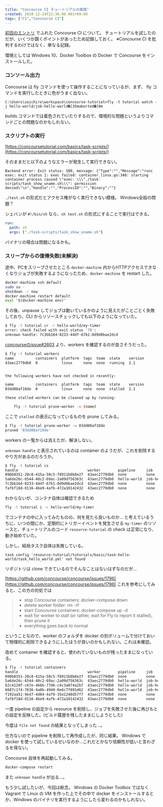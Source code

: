 ```yaml
---
title: "Concourse CI チュートリアルの実践"
created: 2018-12-24T22:36:00.001+09:00
tags: ["CI","Concourse CI"]
---
```

[前回のエントリ](https://ksoichiro.blogspot.com/2018/12/ci.html) でふれた Concourse CI について。
チュートリアルを試したのだが、いくつか躓くポイントがあったため記録しておく。
※Concourse CI を批判するわけではなく、単なる記録。
<!--more-->
環境としては Windows 10、Docker Toolbox の Docker で Concourse をインストールした。

### コンソール出力

Concourse は fly コマンドを使って操作することになっているが、まず、 fly コマンドを実行したときに色がうまく出ない。

```
C:\Users\soichiro\workspace\concourse-tutorial>fly -t tutorial watch -j hello-world/job-hello-world�[35maborted�[0m
```

builds コマンドでは着色されていたりするので、環境的な問題というよりコマンドごとの問題なのかもしれない。

### スクリプトの実行

[https://concoursetutorial.com/basics/task-scripts/](https://concoursetutorial.com/basics/task-scripts/)

そのままだと以下のようなエラーが発生して実行できない。

```
Backend error: Exit status: 500, message: {"Type":"","Message":"runc exec: exit status 1: exec failed: container_linux.go:348: starting container process caused \"exec: \\\"./task-scripts/task_show_uname.sh\\\": permission denied\"\n","Handle":"","ProcessID":"","Binary":""}
```

`./test.sh` の形式だとアクセス権がなく実行できない模様。
Windows全般の問題？

シェバンが `#!/bin/sh` なら、`sh test.sh` の形式にすることで実行はできる。

```yaml
run:
  path: sh
  args: ["./task-scripts/task_show_uname.sh"]
```

バイナリの場合は問題になるかも。

### スリープからの復帰失敗(未解決)

途中、PCをスリープさせたところ `docker-machine` 内からHTTPアクセスできなくなりジョブが失敗するようになったため、`docker-machine` を restart した。

```sh
docker-machine ssh default
sudo su -
shutdown -r now
docker-machine restart default
eval "$(docker-machine env)"
```

その後、unpause してジョブは動いているかのように見えたがことごとく失敗しており、CLI からリソースチェックしても以下のようになっていた。

```sh
$ fly -t tutorial cr -r hello-world/my-timer
error: check failed with exit status '70':
unknown handle: 7c3bb164-0233-44df-67b1-0d9d0bae2dcd
```

[concourseのissue#2603](https://github.com/concourse/concourse/issues/2603) より、workers を確認するのが良さそうだった。

```sh
$ fly -t tutorial workers
name          containers  platform  tags  team  state    version
43aec2779db0  0           linux     none  none  running  2.1


the following workers have not checked in recently:

name          containers  platform  tags  team  state    version
03dd08af10de  0           linux     none  none  stalled  2.1

these stalled workers can be cleaned up by running:

    fly -t tutorial prune-worker -w (name)
```

ここで `stalled` の表示になっているものを prune してみる。

```sh
$ fly -t tutorial prune-worker -w 03dd08af10de
pruned '03dd08af10de'

```

workers の一覧からは消えたが、解決しない。

`unknown handle` と表示されているのは container のようだが、これを削除するやり方があるのだろうか。

```sh
$ fly -t tutorial cs
handle                                worker        pipeline     job              build #  build id  type   name         attempt
098b0351-20c8-415a-50c5-f8911b8b8e27  43aec2779db0  none         none             none     none      check  none         n/a
5a6de26c-6544-40c2-69ac-2a09d756363c  43aec2779db0  hello-world  job-hello-world  9        21        task   hello-world  n/a
7c3bb164-0233-44df-67b1-0d9d0bae2dcd  43aec2779db0  none         none             none     none      check  none         n/a
fafbf18d-0116-4be9-4afb-472a10142432  43aec2779db0  none         none             none     none      check  none         n/a
```

わからないが、コンテナ自体は確認できるため

```sh
fly -t tutorial i -c hello-world/my-timer
```

でコンテナの中に入ってみたものの、何を見たら良いものか…
と考えているうちに、いつの間にか、定期的にトリガーイベントを発生させる `my-timer` のリソースと、チュートリアルのコード `resource-tutorial` の check は正常になり、動き始めていた。

しかし、結局タスク自体は失敗している。

```
task config 'resource-tutorial/tutorials/basic/task-hello-world/task_hello_world.yml' not found
```

リポジトリは clone できているのでそんなことはないはずなのだが…

[https://github.com/concourse/concourse/issues/1796](https://github.com/concourse/concourse/issues/1796)
これを参考にしてみると、この方の対処では

> - stop Concourse containers: docker-compose down
> - delete worker folder: rm -rf
> - start Concourse containers: docker-compose up -d
> - wait for worker to stall (or rather, wait for Fly to report it stalled), then prune it
> - everything goes back to normal

ということなので、worker のフォルダを docker の別ボリュームで分けておいて物理的に削除できるようにしたほうが良いのかもしれない。これは未確認。

改めて container を確認すると、使われていないものが残ったままになっている。

```sh
$ fly -t tutorial containers
handle                                worker        pipeline     job              build #  build id  type   name         attempt
098b0351-20c8-415a-50c5-f8911b8b8e27  43aec2779db0  none         none             none     none      check  none         n/a
5a6de26c-6544-40c2-69ac-2a09d756363c  43aec2779db0  hello-world  job-hello-world  9        21        task   hello-world  n/a
62c4120f-c67e-466b-77d6-c4c3a074a2b7  43aec2779db0  hello-world  job-hello-world  20       64        get    my-timer     n/a
6687c1f4-7636-4a0b-4940-0e6c7f891d62  43aec2779db0  hello-world  job-hello-world  19       63        get    my-timer     n/a
f192aa51-9e47-4d84-4af0-35e2248d57f7  43aec2779db0  none         none             none     none      check  none         n/a
fafbf18d-0116-4be9-4afb-472a10142432  43aec2779db0  none         none             none     none      check  none         n/a
```

一度 pipeline の設定から resource を削除し、ジョブを失敗させた後に再びもとの設定を反映した。(ビルド履歴を残したままにしようとした)

今度は `file not found` の結果となってしまった…。

仕方ないので pipeline を削除して再作成したが、同じ結果。
Windows で docker を使って試しているせいなのか…これだとかなり信頼性が低いと言わざるを得ない。

Concourse 自体を再起動してみる。

```sh
docker-compose restart
```

また `unknown handle` が出る…。

もう少し試したいが、今回は断念。
Windows の Docker Toolbox ではなく Vagrant で Linux の VM を作った上でその中で docker をインストールするとか、Windows のバイナリを実行するようにしたら変わるのかもしれない。

